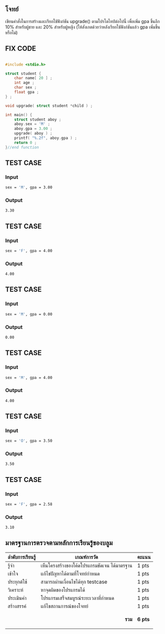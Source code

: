 ## โจทย์
เขียนคำสั่งในการสร้างและเรียกใช้ฟังก์ชัน upgrade() ตามโปรโตไทป์ต่อไปนี้ เพื่อเพิ่ม gpa ขึ้นอีก 10% สำหรับผู้ชาย และ 20% สำหรับผู้หญิง (ให้สังเกตด้วยว่าหลังเรียกใช้ฟังก์ชันแล้ว gpa เพิ่มขึ้นหรือไม่)

## FIX CODE
```c++

#include <stdio.h>

struct student {
    char name[ 20 ] ;
    int age ;
    char sex ;
    float gpa ;
} ;

void upgrade( struct student *child ) ;

int main() {
    struct student aboy ;
    aboy.sex = 'M' ;
    aboy.gpa = 3.00 ;
    upgrade( aboy ) ;
    printf( "%.2f", aboy.gpa ) ;
    return 0 ;
}//end function
```


## TEST CASE
### Input
```bash
sex = 'M', gpa = 3.00

```
### Output
```bash
3.30

```

## TEST CASE
### Input
```bash
sex = 'F', gpa = 4.00

```
### Output
```bash
4.00

```

## TEST CASE
### Input
```bash
sex = 'M', gpa = 0.00

```
### Output
```bash
0.00

```
## TEST CASE
### Input
```bash
sex = 'M', gpa = 4.00

```
### Output
```bash
4.00

```
## TEST CASE
### Input
```bash
sex = 'O', gpa = 3.50

```
### Output
```bash
3.50

```

## TEST CASE
### Input
```bash
sex = 'F', gpa = 2.58

```
### Output
```bash
3.10

```

## มาตรฐานการตรวจตามหลักการเรียนรู้ของบลูม
| ลำดับการเรียนรู้ | เกณฑ์การวัด | คะแนน |
| -------- | -------- | -------- |
| รู้จำ | เห็นโครงสร้างของโค้ดโปรแกรมชัดเจน ได้มาตรฐาน | 1 pts |
| เข้าใจ | แก้ไขปัญหาได้ตามที่โจทย์กำหนด | 1 pts |
| ประยุกต์ใช้ | สามารถผ่านเงื่อนไขได้ทุก testcase | 1 pts |
| วิเคราะห์ | หาจุดผิดของโปรแกรมได้ | 1 pts |
| ประเมินค่า | โปรแกรมเสร็จสมบูรณ์ระยะเวลาที่กำหนด | 1 pts |
| สร้างสรรค์ | แก้ไขสถานการณ์ของโจทย์ | 1 pts |
||<p style='text-align: right !important;'>**รวม**</p>|**6 pts**|
